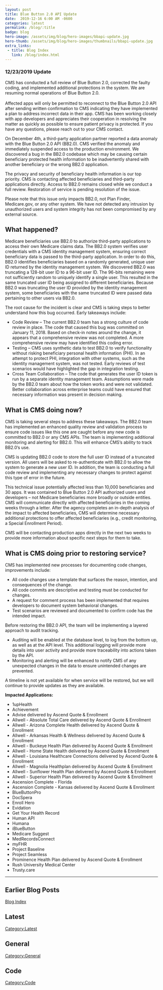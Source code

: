 ```yaml
---
layout: post
title: Blue Button 2.0 API Update
date:  2019-12-16 6:00 AM -0600
categories: latest
permalink: /blog/:title
badge: blog
hero-image: /assets/img/blog/hero-images/bbapi-update.jpg
hero-thumb: /assets/img/blog/hero-images/thumbnails/bbapi-update.jpg
extra_links:
 - title: Blog Index
   link: /blog/index.html
---
```


<div class="ds-c-alert ds-c-alert--warn">
    <div class="ds-c-alert__body">
      <h3 class="ds-c-alert__heading">12/23/2019 Update</h3>
      <p class="ds-c-alert__text">
			CMS has conducted a full review of Blue Button 2.0, corrected the faulty coding, and implemented additional protections in the system. We are resuming normal operations of Blue Button 2.0. 
			<br />
			<br />
			Affected apps will only be permitted to reconnect to the Blue Button 2.0 API after sending written confirmation to CMS indicating they have implemented a plan to address incorrect data in their app. CMS has been working closely with app developers and appreciates their cooperation in resolving the matter as quickly as possible to ensure patient privacy is protected.  If you have any questions, please reach out to your CMS contact.
      </p>
    </div>
  </div>

On December 4th, a third-party application partner reported a data anomaly with the Blue Button 2.0 API (BB2.0). CMS verified the anomaly and immediately suspended access to the production environment. We discovered a bug in the BB2.0 codebase which may be causing certain beneficiary protected health information to be inadvertently shared with another beneficiary or the wrong BB2.0 application. 

The privacy and security of beneficiary health information is our top priority. CMS is contacting affected beneficiaries and third-party applications directly. Access to BB2.0 remains closed while we conduct a full review. Restoration of service is pending resolution of the issue. 

Please note that this issue only impacts BB2.0, not Plan Finder, Medicare.gov, or any other system. We have not detected any intrusion by unauthorized users and system integrity has not been compromised by any external source.

## What happened?

Medicare beneficiaries use BB2.0 to authorize third-party applications to access their own Medicare claims data. The BB2.0 system verifies user credentials with a CMS identity management system, ensuring correct beneficiary data is passed to the third-party application. In order to do this, BB2.0 identifies beneficiaries based on a randomly generated, unique user ID returned by the identity management system. We discovered BB2.0 was truncating a 128-bit user ID to a 96-bit user ID. The 96-bits remaining were not sufficiently random to uniquely identify a single user. This resulted in the same truncated user ID being assigned to different beneficiaries. Because BB2.0 was truncating the user ID provided by the identity management system, some beneficiaries with the same truncated ID were passed data pertaining to other users via BB2.0.

The root cause for the incident is clear and CMS is taking steps to better understand how this bug occurred. Early takeaways include:
- Code Review – The current BB2.0 team has a strong culture of code review in place. The code that caused this bug was committed on January 11, 2018. Based on check-in notes around the change, it appears that a comprehensive review was not completed. A more comprehensive review may have identified this coding error.  
- Testing – CMS uses synthetic data to test BB2.0 to verify functionality without risking beneficiary personal health information (PHI). In an attempt to protect PHI, integration with other systems, such as the identity management system, was not tested. Early reviews of test scenarios would have highlighted the gap in integration testing.  
- Cross Team Collaboration – The code that generates the user ID token is run by a separate identity management team. Assumptions were made by the BB2.0 team about how the token works and were not validated. Better collaboration across enterprise teams could have ensured that necessary information was present in decision making.

## What is CMS doing now? 

CMS is taking several steps to address these takeaways. The BB2.0 team has implemented an enhanced quality review and validation process to ensure code issues like this one are caught before any new code is committed to BB2.0 or any CMS APIs. The team is implementing additional monitoring and alerting for BB2.0.  This will enhance CMS’s ability to track BB2.0’s use.

CMS is updating BB2.0 code to store the full user ID instead of a truncated version. All users will be asked to re-authenticate with BB2.0 to allow the system to generate a new user ID. In addition, the team is conducting a full code review and implementing any necessary changes to protect against this type of error in the future. 

This technical issue potentially affected less than 10,000 beneficiaries and 30 apps. It was contained to Blue Button 2.0 API authorized users and developers – not Medicare beneficiaries more broadly or outside entities. CMS will communicate directly with affected beneficiaries in the coming weeks through a letter. After the agency completes an in-depth analysis of the impact to affected beneficiaries, CMS will determine necessary additional protections to offer affected beneficiaries (e.g., credit monitoring, a Special Enrollment Period).

CMS will be contacting production apps directly in the next two weeks to provide more information about specific next steps for them to take.   

## What is CMS doing prior to restoring service? 

CMS has implemented new processes for documenting code changes, improvements include:
- All code changes use a template that surfaces the reason, intention, and consequences of the change.
- All code commits are descriptive and testing must be conducted for changes.
- A request for comment process has been implemented that requires developers to document system behavioral changes.
- Test scenarios are reviewed and documented to confirm code has the intended impact.

Before restoring the BB2.0 API, the team will be implementing a layered approach to audit tracking.
- Auditing will be enabled at the database level, to log from the bottom up, as well as at the API level. This additional logging will provide more details into user activity and provide more traceability into actions taken by the API. 
- Monitoring and alerting will be enhanced to notify CMS of any unexpected changes in the data to ensure unintended changes are prevented. 

A timeline is not yet available for when service will be restored, but we will continue to provide updates as they are available.

**Impacted Applications:**
- 1upHealth
- Achievement
- Advise delivered by Ascend Quote & Enrollment
- Allwell - Absolute Total Care delivered by Ascend Quote & Enrollment
- Allwell - Arizona Complete Health delivered by Ascend Quote & Enrollment
- Allwell - Arkansas Health & Wellness delivered by Ascend Quote & Enrollment
- Allwell - Buckeye Health Plan delivered by Ascend Quote & Enrollment
- Allwell - Home State Health delivered by Ascend Quote & Enrollment
- Allwell - Louisiana Healthcare Connections delivered by Ascend Quote & Enrollment
- Allwell - Magnolia Healthplan delivered by Ascend Quote & Enrollment
- Allwell - Sunflower Health Plan delivered by Ascend Quote & Enrollment
- Allwell - Superior Health Plan delivered by Ascend Quote & Enrollment
- Ascension Complete - Florida
- Ascension Complete - Kansas delivered by Ascend Quote & Enrollment
- BlueButtonPro
- DocSpera
- Enroll Hero
- Evidation
- Get Your Health Record
- Human API
- Humana
- iBlueButton
- Medicare Suggest
- MedRecordsConnect
- myFHR
- Project Baseline
- Project Seamless
- Prominence Health Plan delivered by Ascend Quote & Enrollment
- Rush University Medical Center
- Trusty.care

---
## Earlier Blog Posts

[Blog Index](/blog/)

## Latest
[Category:Latest](/blog/category/latest.html)

## General
[Category:General](/blog/category/general.html)

## Code
[Category:Code](/blog/category/code.html)
